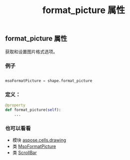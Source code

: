 ﻿---
title: format_picture 属性
second_title: Aspose.Cells for Python via .NET API 参考文献
description:
type: docs
weight: 380
url: /zh/python-net/aspose.cells.drawing/scrollbar/format_picture/
is_root: false
---
## format_picture 属性

获取和设置图片格式选项。

### 例子

```python

msoFormatPicture = shape.format_picture

```
### 定义：
```python
@property
def format_picture(self):
    ...
```

### 也可以看看
* 模块 [aspose.cells.drawing](../../)
* 类 [MsoFormatPicture](/cells/zh/python-net/aspose.cells.drawing/msoformatpicture)
* 类 [ScrollBar](/cells/zh/python-net/aspose.cells.drawing/scrollbar)
